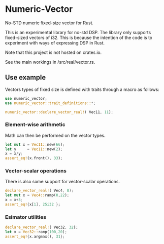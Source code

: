 # Numeric-Vector
No-STD numeric fixed-size vector for Rust.

This is an experimental library for no-std DSP.
The library only supports fixed-sized vectors of i32.
This is because the intention of the code is to experiment with ways of expressing DSP in Rust.

Note that this project is not hosted on crates.io.

See the main workings in /src/real/vector.rs.

## Use example
Vectors types of fixed size is defined with traits through a macro as follows:
```rust
use numeric_vector;
use numeric_vector::trait_definitions::*;

numeric_vector::declare_vector_real!( Vec11, 11);
```
### Element-wise arithmetic
Math can then be performed on the vector types.
```rust
let mut x = Vec11::new(66);
let y     = Vec11::new(2);
x = x/y;
assert_eq!(x.front(), 33);
```
### Vector-scalar operations
There is also some support for vector-scalar operations.
```rust
declare_vector_real!( Vec4, 8);
let mut x = Vec4::ramp(0,22);
x = x+3;
assert_eq!{x[1], 25i32 };
```
### Esimator utilities
```rust
declare_vector_real!( Vec32, 32);
let x = Vec32::ramp(100,20);
assert_eq!{x.argmax(), 31};
```